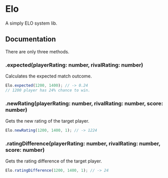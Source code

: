# Elo
A simply ELO system lib.
## Documentation

There are only three methods.

### .expected(playerRating: number, rivalRating: number)

Calculates the expected match outcome.

```js
Elo.expected(1200, 1400); // -> 0.24
// 1200 player has 24% chance to win.
```

### .newRating(playerRating: number, rivalRating: number, score: number)

Gets the new rating of the target player.

```js
Elo.newRating(1200, 1400, 1); // -> 1224
```

### .ratingDifference(playerRating: number, rivalRating: number, score: number)

Gets the rating difference of the target player.

```js
Elo.ratingDifference(1200, 1400, 1); // -> 24
```
